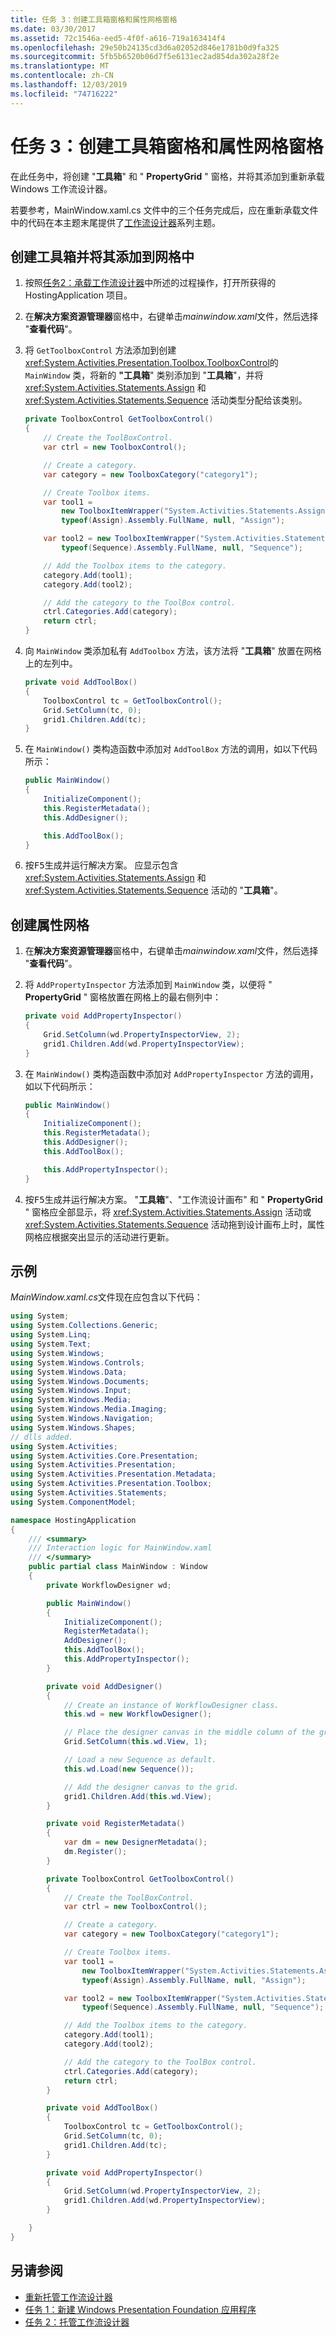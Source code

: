 ```yaml
---
title: 任务 3：创建工具箱窗格和属性网格窗格
ms.date: 03/30/2017
ms.assetid: 72c1546a-eed5-4f0f-a616-719a163414f4
ms.openlocfilehash: 29e50b24135cd3d6a02052d846e1781b0d9fa325
ms.sourcegitcommit: 5fb5b6520b06d7f5e6131ec2ad854da302a28f2e
ms.translationtype: MT
ms.contentlocale: zh-CN
ms.lasthandoff: 12/03/2019
ms.locfileid: "74716222"
---
```

# <a name="task-3-create-the-toolbox-and-propertygrid-panes"></a>任务 3：创建工具箱窗格和属性网格窗格

在此任务中，将创建 "**工具箱**" 和 " **PropertyGrid** " 窗格，并将其添加到重新承载 Windows 工作流设计器。

若要参考，MainWindow.xaml.cs 文件中的三个任务完成后，应在重新承载文件中的代码在本主题末尾提供了[工作流设计器](rehosting-the-workflow-designer.md)系列主题。

## <a name="to-create-the-toolbox-and-add-it-to-the-grid"></a>创建工具箱并将其添加到网格中

1. 按照[任务2：承载工作流设计器](task-2-host-the-workflow-designer.md)中所述的过程操作，打开所获得的 HostingApplication 项目。

2. 在**解决方案资源管理器**窗格中，右键单击*mainwindow.xaml*文件，然后选择 "**查看代码**"。

3. 将 `GetToolboxControl` 方法添加到创建 <xref:System.Activities.Presentation.Toolbox.ToolboxControl>的 `MainWindow` 类，将新的 **"工具箱**" 类别添加到 "**工具箱**"，并将 <xref:System.Activities.Statements.Assign> 和 <xref:System.Activities.Statements.Sequence> 活动类型分配给该类别。

    ```csharp
    private ToolboxControl GetToolboxControl()
    {
        // Create the ToolBoxControl.
        var ctrl = new ToolboxControl();

        // Create a category.
        var category = new ToolboxCategory("category1");

        // Create Toolbox items.
        var tool1 =
            new ToolboxItemWrapper("System.Activities.Statements.Assign",
            typeof(Assign).Assembly.FullName, null, "Assign");

        var tool2 = new ToolboxItemWrapper("System.Activities.Statements.Sequence",
            typeof(Sequence).Assembly.FullName, null, "Sequence");

        // Add the Toolbox items to the category.
        category.Add(tool1);
        category.Add(tool2);

        // Add the category to the ToolBox control.
        ctrl.Categories.Add(category);
        return ctrl;
    }
    ```

4. 向 `MainWindow` 类添加私有 `AddToolbox` 方法，该方法将 "**工具箱**" 放置在网格上的左列中。

    ```csharp
    private void AddToolBox()
    {
        ToolboxControl tc = GetToolboxControl();
        Grid.SetColumn(tc, 0);
        grid1.Children.Add(tc);
    }
    ```

5. 在 `MainWindow()` 类构造函数中添加对 `AddToolBox` 方法的调用，如以下代码所示：

    ```csharp
    public MainWindow()
    {
        InitializeComponent();
        this.RegisterMetadata();
        this.AddDesigner();

        this.AddToolBox();
    }
    ```

6. 按<kbd>F5</kbd>生成并运行解决方案。 应显示包含 <xref:System.Activities.Statements.Assign> 和 <xref:System.Activities.Statements.Sequence> 活动的 "**工具箱**"。

## <a name="to-create-the-propertygrid"></a>创建属性网格

1. 在**解决方案资源管理器**窗格中，右键单击*mainwindow.xaml*文件，然后选择 "**查看代码**"。

2. 将 `AddPropertyInspector` 方法添加到 `MainWindow` 类，以便将 " **PropertyGrid** " 窗格放置在网格上的最右侧列中：

    ```csharp
    private void AddPropertyInspector()
    {
        Grid.SetColumn(wd.PropertyInspectorView, 2);
        grid1.Children.Add(wd.PropertyInspectorView);
    }
    ```

3. 在 `MainWindow()` 类构造函数中添加对 `AddPropertyInspector` 方法的调用，如以下代码所示：

    ```csharp
    public MainWindow()
    {
        InitializeComponent();
        this.RegisterMetadata();
        this.AddDesigner();
        this.AddToolBox();

        this.AddPropertyInspector();
    }
    ```

4. 按<kbd>F5</kbd>生成并运行解决方案。 "**工具箱**"、"工作流设计画布" 和 " **PropertyGrid** " 窗格应全部显示，将 <xref:System.Activities.Statements.Assign> 活动或 <xref:System.Activities.Statements.Sequence> 活动拖到设计画布上时，属性网格应根据突出显示的活动进行更新。

## <a name="example"></a>示例

*MainWindow.xaml.cs*文件现在应包含以下代码：

```csharp
using System;
using System.Collections.Generic;
using System.Linq;
using System.Text;
using System.Windows;
using System.Windows.Controls;
using System.Windows.Data;
using System.Windows.Documents;
using System.Windows.Input;
using System.Windows.Media;
using System.Windows.Media.Imaging;
using System.Windows.Navigation;
using System.Windows.Shapes;
// dlls added.
using System.Activities;
using System.Activities.Core.Presentation;
using System.Activities.Presentation;
using System.Activities.Presentation.Metadata;
using System.Activities.Presentation.Toolbox;
using System.Activities.Statements;
using System.ComponentModel;

namespace HostingApplication
{
    /// <summary>
    /// Interaction logic for MainWindow.xaml
    /// </summary>
    public partial class MainWindow : Window
    {
        private WorkflowDesigner wd;

        public MainWindow()
        {
            InitializeComponent();
            RegisterMetadata();
            AddDesigner();
            this.AddToolBox();
            this.AddPropertyInspector();
        }

        private void AddDesigner()
        {
            // Create an instance of WorkflowDesigner class.
            this.wd = new WorkflowDesigner();

            // Place the designer canvas in the middle column of the grid.
            Grid.SetColumn(this.wd.View, 1);

            // Load a new Sequence as default.
            this.wd.Load(new Sequence());

            // Add the designer canvas to the grid.
            grid1.Children.Add(this.wd.View);
        }

        private void RegisterMetadata()
        {
            var dm = new DesignerMetadata();
            dm.Register();
        }

        private ToolboxControl GetToolboxControl()
        {
            // Create the ToolBoxControl.
            var ctrl = new ToolboxControl();

            // Create a category.
            var category = new ToolboxCategory("category1");

            // Create Toolbox items.
            var tool1 =
                new ToolboxItemWrapper("System.Activities.Statements.Assign",
                typeof(Assign).Assembly.FullName, null, "Assign");

            var tool2 = new ToolboxItemWrapper("System.Activities.Statements.Sequence",
                typeof(Sequence).Assembly.FullName, null, "Sequence");

            // Add the Toolbox items to the category.
            category.Add(tool1);
            category.Add(tool2);

            // Add the category to the ToolBox control.
            ctrl.Categories.Add(category);
            return ctrl;
        }

        private void AddToolBox()
        {
            ToolboxControl tc = GetToolboxControl();
            Grid.SetColumn(tc, 0);
            grid1.Children.Add(tc);
        }

        private void AddPropertyInspector()
        {
            Grid.SetColumn(wd.PropertyInspectorView, 2);
            grid1.Children.Add(wd.PropertyInspectorView);
        }

    }
}
```

## <a name="see-also"></a>另请参阅

- [重新托管工作流设计器](rehosting-the-workflow-designer.md)
- [任务 1：新建 Windows Presentation Foundation 应用程序](task-1-create-a-new-wpf-app.md)
- [任务 2：托管工作流设计器](task-2-host-the-workflow-designer.md)
